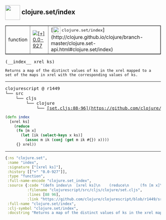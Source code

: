 ## <img width="48px" valign="middle" src="http://i.imgur.com/Hi20huC.png"> clojure.set/index

 <table border="1">
<tr>
<td>function</td>
<td><a href="https://github.com/cljsinfo/api-refs/tree/0.0-927"><img valign="middle" alt="[+] 0.0-927" src="https://img.shields.io/badge/+-0.0--927-lightgrey.svg"></a> </td>
<td>
[<img height="24px" valign="middle" src="http://i.imgur.com/1GjPKvB.png"> <samp>clojure.set/index</samp>](http://clojure.github.io/clojure/branch-master/clojure.set-api.html#clojure.set/index)
</td>
</tr>
</table>

 <samp>
(__index__ xrel ks)<br>
</samp>

```
Returns a map of the distinct values of ks in the xrel mapped to a
set of the maps in xrel with the corresponding values of ks.
```

---

 <pre>
clojurescript @ r1449
└── src
    └── cljs
        └── clojure
            └── <ins>[set.cljs:88-96](https://github.com/clojure/clojurescript/blob/r1449/src/cljs/clojure/set.cljs#L88-L96)</ins>
</pre>

```clj
(defn index
  [xrel ks]
    (reduce
     (fn [m x]
       (let [ik (select-keys x ks)]
         (assoc m ik (conj (get m ik #{}) x))))
     {} xrel))
```


---

```clj
{:ns "clojure.set",
 :name "index",
 :signature ["[xrel ks]"],
 :history [["+" "0.0-927"]],
 :type "function",
 :full-name-encode "clojure.set_index",
 :source {:code "(defn index\n  [xrel ks]\n    (reduce\n     (fn [m x]\n       (let [ik (select-keys x ks)]\n         (assoc m ik (conj (get m ik #{}) x))))\n     {} xrel))",
          :filename "clojurescript/src/cljs/clojure/set.cljs",
          :lines [88 96],
          :link "https://github.com/clojure/clojurescript/blob/r1449/src/cljs/clojure/set.cljs#L88-L96"},
 :full-name "clojure.set/index",
 :clj-symbol "clojure.set/index",
 :docstring "Returns a map of the distinct values of ks in the xrel mapped to a\nset of the maps in xrel with the corresponding values of ks."}

```
